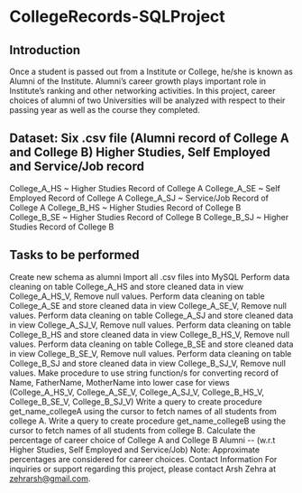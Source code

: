 # CollegeRecords-SQLProject
## Introduction
Once a student is passed out from a Institute or College, he/she is known as Alumni of the Institute. Alumni’s career growth plays important role in Institute’s ranking and other networking activities. In this project, career choices of alumni of two Universities will be analyzed with respect to their passing year as well as the course they completed. 
## Dataset: Six .csv file (Alumni record of College A and College B) Higher Studies, Self Employed and Service/Job record 
College_A_HS ~ Higher Studies Record of College A
College_A_SE ~ Self Employed Record of College A
College_A_SJ ~ Service/Job Record of College A
College_B_HS ~ Higher Studies Record of College B
College_B_SE ~ Higher Studies Record of College B
College_B_SJ ~ Higher Studies Record of College B
## Tasks to be performed
Create new schema as alumni
Import all .csv files into MySQL
Perform data cleaning on table College_A_HS and store cleaned data in view College_A_HS_V, Remove null values. 
Perform data cleaning on table College_A_SE and store cleaned data in view College_A_SE_V, Remove null values.
Perform data cleaning on table College_A_SJ and store cleaned data in view College_A_SJ_V, Remove null values.
Perform data cleaning on table College_B_HS and store cleaned data in view College_B_HS_V, Remove null values.
Perform data cleaning on table College_B_SE and store cleaned data in view College_B_SE_V, Remove null values.
Perform data cleaning on table College_B_SJ and store cleaned data in view College_B_SJ_V, Remove null values.
Make procedure to use string function/s for converting record of Name, FatherName, MotherName into lower case for views (College_A_HS_V, College_A_SE_V, College_A_SJ_V, College_B_HS_V, College_B_SE_V, College_B_SJ_V) 
Write a query to create procedure get_name_collegeA using the cursor to fetch names of all students from college A.
 Write a query to create procedure get_name_collegeB using the cursor to fetch names of all students from college B.
Calculate the percentage of career choice of College A and College B Alumni
-- (w.r.t Higher Studies, Self Employed and Service/Job)
Note: Approximate percentages are considered for career choices.
Contact Information
For inquiries or support regarding this project, please contact Arsh Zehra at zehrarsh@gmail.com.

